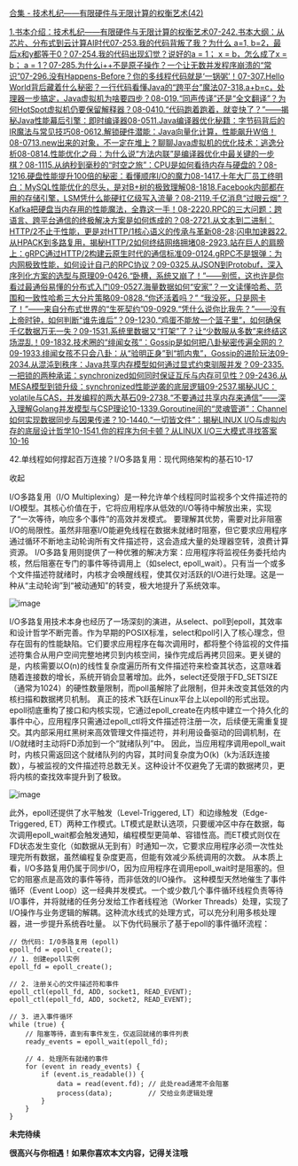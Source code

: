 [合集 - 技术札纪——有限硬件与无限计算的权衡艺术(42)](https://github.com)

[1.书本介绍：技术札纪——有限硬件与无限计算的权衡艺术07-24](https://github.com/poemyang/p/19002322)[2.书本大纲：从芯片、分布式到云计算AI时代07-25](https://github.com/poemyang/p/19004265)[3.我的代码背叛了我？为什么 a=1, b=2，最后x和y都等于0？07-25](https://github.com/poemyang/p/19004704)[4.我的代码出现幻觉？说好的a = 1； x = b，怎么成了x = b； a = 1？07-28](https://github.com/poemyang/p/19008983)[5.为什么i++不是原子操作？一个让无数并发程序崩溃的“常识”07-29](https://github.com/poemyang/p/19010948)[6.没有Happens-Before？你的多线程代码就是‘一锅粥’！07-30](https://github.com/poemyang/p/19012883)[7.Hello World背后藏着什么秘密？一行代码看懂Java的“跨平台”魔法07-31](https://github.com/poemyang/p/19014740)[8.a+b=c，处理器一步搞定，Java虚拟机为啥要四步？08-01](https://github.com/poemyang/p/19016482)[9.“同声传译”还是“全文翻译”？为何HotSpot虚拟机仍要保留解释器？08-04](https://github.com/poemyang/p/19020937)[10.“代码跑着跑着，就变快了？”——揭秘Java性能幕后引擎：即时编译器08-05](https://github.com/poemyang/p/19022518)[11.Java编译器优化秘籍：字节码背后的IR魔法与常见技巧08-06](https://github.com/poemyang/p/19024509)[12.解锁硬件潜能：Java向量化计算，性能飙升W倍！08-07](https://github.com/poemyang/p/19026352)[13.new出来的对象，不一定在堆上？聊聊Java虚拟机的优化技术：逃逸分析08-08](https://github.com/poemyang/p/19027777)[14.性能优化之母：为什么说“方法内联”是编译器优化中最关键的一步棋？08-11](https://github.com/poemyang/p/19031406)[15.从纳秒到毫秒的“时空之旅”：CPU是如何看待内存与硬盘的？08-12](https://github.com/poemyang/p/19033086)[16.硬盘性能提升100倍的秘密：看懂顺序I/O的魔力08-14](https://github.com/poemyang/p/19038725)[17.十年大厂员工终明白：MySQL性能优化的尽头，是对B+树的极致理解08-18](https://github.com/poemyang/p/19043960)[18.Facebook内部都在用的存储引擎，LSM凭什么能硬扛亿级写入流量？08-21](https://github.com/poemyang/p/19050442)[19.千亿消息“过眼云烟”？Kafka把硬盘当内存用的性能魔法，全靠这一手！08-22](https://github.com/poemyang/p/19052513)[20.RPC的三大问题：跨语言、跨平台通信的终极解决方案是如何炼成的？08-27](https://github.com/poemyang/p/19060527)[21.从文本到二进制：HTTP/2不止于性能，更是对HTTP/1核心语义的传承与革新08-28](https://github.com/poemyang/p/19061836):[闪电加速器](https://politicalagenda.org)[22.从HPACK到多路复用，揭秘HTTP/2如何终结网络拥堵08-29](https://github.com/poemyang/p/19063734)[23.站在巨人的肩膀上：gRPC通过HTTP/2构建云原生时代的通信标准09-01](https://github.com/poemyang/p/19068100)[24.gRPC不是银弹：为内网极致性能，如何设计自己的RPC协议？09-03](https://github.com/poemyang/p/19071487)[25.从JSON到Protobuf，深入序列化方案的选型与原理09-04](https://github.com/poemyang/p/19073206)[26.“卧槽，系统又崩了！”——别慌，这也许是你看过最通俗易懂的分布式入门09-05](https://github.com/poemyang/p/19074847)[27.海量数据如何“安家”？一文读懂哈希、范围和一致性哈希三大分片策略09-08](https://github.com/poemyang/p/19079520)[28.“你还活着吗？” “我没死，只是网卡了！”——来自分布式世界的“生死契约”09-09](https://github.com/poemyang/p/19082361)[29.“凭什么说你比我先？”——没有上帝时钟，如何判断“谁先谁后”？09-12](https://github.com/poemyang/p/19087563)[30.“鸡蛋不能放一个篮子里”，如何确保千亿数据万无一失？09-15](https://github.com/poemyang/p/19092154)[31.系统里数据又“打架”了？让“少数服从多数”来终结这场混乱！09-18](https://github.com/poemyang/p/19097975)[32.技术圈的“绯闻女孩”：Gossip是如何把八卦秘密传遍全网的？09-19](https://github.com/poemyang/p/19100196)[33.绯闻女孩不只会八卦：从“验明正身”到“抓内鬼”，Gossip的进阶玩法09-20](https://github.com/poemyang/p/19101931)[34.从混沌到秩序：Java共享内存模型如何通过显式约束驯服并发？09-23](https://github.com/poemyang/p/19106679)[35.一把锁的两种承诺：synchronized如何同时保证互斥与内存可见性？09-24](https://github.com/poemyang/p/19108676)[36.从MESA模型到锁升级：synchronized性能逆袭的底层逻辑09-25](https://github.com/poemyang/p/19110705)[37.揭秘JUC：volatile与CAS，并发编程的两大基石09-27](https://github.com/poemyang/p/19114881)[38.“不要通过共享内存来通信”——深入理解Golang并发模型与CSP理论10-13](https://github.com/poemyang/p/19139419)[39.Goroutine间的“灵魂管道”：Channel如何实现数据同步与因果传递？10-14](https://github.com/poemyang/p/19142146)[40.“一切皆文件”：揭秘LINUX I/O与虚拟内存的底层设计哲学10-15](https://github.com/poemyang/p/19143895)[41.你的程序为何卡顿？从LINUX I/O三大模式寻找答案10-16](https://github.com/poemyang/p/19146666)

42.单线程如何撑起百万连接？I/O多路复用：现代网络架构的基石10-17

收起

I/O多路复用（I/O Multiplexing）是一种允许单个线程同时监视多个文件描述符的I/O模型。其核心价值在于，它将应用程序从低效的I/O等待中解放出来，实现了“一次等待，响应多个事件”的高效并发模式。
要理解其优势，需要对比非阻塞I/O的局限性。虽然非阻塞I/O能避免线程在数据未就绪时阻塞，但它要求应用程序通过循环不断地主动轮询所有文件描述符，这会造成大量的处理器空转，浪费计算资源。
I/O多路复用则提供了一种优雅的解决方案：应用程序将监视任务委托给内核，然后阻塞在专门的事件等待调用上（如select, epoll\_wait）。只有当一个或多个文件描述符就绪时，内核才会唤醒线程，使其仅对活跃的I/O进行处理。这是一种从“主动轮询”到“被动通知”的转变，极大地提升了系统效率。

![image](https://img2024.cnblogs.com/blog/757914/202510/757914-20251017203636634-653099140.png)

I/O多路复用技术本身也经历了一场深刻的演进，从select、poll到epoll，其效率和设计哲学不断完善。作为早期的POSIX标准，select和poll引入了核心理念，但存在固有的性能缺陷。它们要求应用程序在每次调用时，都将整个待监视的文件描述符集合从用户空间完整地拷贝到内核空间，操作完成后再拷贝回来。更关键的是，内核需要以O(n)的线性复杂度遍历所有文件描述符来检查其状态，这意味着随着连接数的增长，系统开销会显著增加。此外，select还受限于FD\_SETSIZE（通常为1024）的硬性数量限制，而poll虽解除了此限制，但并未改变其低效的内核扫描和数据拷贝机制。
真正的技术飞跃在Linux平台上以epoll的形式出现。epoll彻底重构了接口和内核实现，它通过epoll\_create在内核中建立一个持久化的事件中心，应用程序只需通过epoll\_ctl将文件描述符注册一次，后续便无需重复提交。其内部采用红黑树来高效管理文件描述符，并利用设备驱动的回调机制，在I/O就绪时主动将FD添加到一个“就绪队列”中。
因此，当应用程序调用epoll\_wait时，内核只需返回这个就绪队列的内容，其时间复杂度为O(k)（k为活跃连接数），与被监视的文件描述符总数无关。这种设计不仅避免了无谓的数据拷贝，更将内核的查找效率提升到了极致。

![image](https://img2024.cnblogs.com/blog/757914/202510/757914-20251017203644831-2101597118.png)

此外，epoll还提供了水平触发（Level-Triggered, LT）和边缘触发（Edge-Triggered, ET）两种工作模式。LT模式是默认选项，只要缓冲区中存在数据，每次调用epoll\_wait都会触发通知，编程模型更简单、容错性高。而ET模式则仅在FD状态发生变化（如数据从无到有）时通知一次，它要求应用程序必须一次性处理完所有数据，虽然编程复杂度更高，但能有效减少系统调用的次数。
从本质上看，I/O多路复用仍属于同步I/O，因为应用程序在调用epoll\_wait时是阻塞的。但它的阻塞点是高效的事件等待，而非低效的I/O操作。
这种模型天然地催生了事件循环（Event Loop）这一经典并发模式。一个或少数几个事件循环线程负责等待I/O事件，并将就绪的任务分发给工作者线程池（Worker Threads）处理，实现了I/O操作与业务逻辑的解耦。这种流水线式的处理方式，可以充分利用多核处理器，进一步提升系统吞吐量。
以下伪代码展示了基于epoll的事件循环流程：

```
// 伪代码: I/O多路复用 (epoll)
epoll_fd = epoll_create();
// 1. 创建epoll实例
epoll_fd = epoll_create();

// 2. 注册关心的文件描述符和事件
epoll_ctl(epoll_fd, ADD, socket1, READ_EVENT);
epoll_ctl(epoll_fd, ADD, socket2, READ_EVENT);

// 3. 进入事件循环
while (true) {
    // 阻塞等待，直到有事件发生，仅返回就绪的事件列表
    ready_events = epoll_wait(epoll_fd); 
    
    // 4. 处理所有就绪的事件
    for (event in ready_events) {
        if (event.is_readable()) {
            data = read(event.fd); // 此处read通常不会阻塞
            process(data);         // 交给业务逻辑处理
        }
    }
}
```

**未完待续**

**很高兴与你相遇！如果你喜欢本文内容，记得关注哦**
